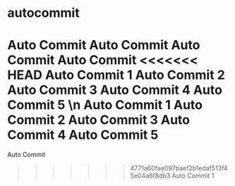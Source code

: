 # autocommit
Auto Commit
Auto Commit
Auto Commit
Auto Commit
<<<<<<< HEAD
Auto Commit 1
Auto Commit 2
Auto Commit 3
Auto Commit 4
Auto Commit 5
\n
Auto Commit 1
Auto Commit 2
Auto Commit 3
Auto Commit 4
Auto Commit 5
=======
Auto Commit
>>>>>>> 4771a60fae097baef2b1edaf513f45e04a6f8db3
Auto Commit 1
